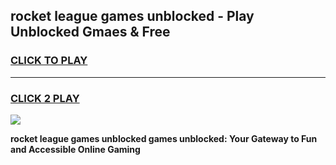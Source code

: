 
## rocket league games unblocked - Play Unblocked Gmaes & Free
<h3>
<a href="https://premium.freeplayer.one?title=rocket_league_games_unblocked&ref=19F">CLICK TO PLAY</a></h3>
<hr>

<h3>
<a href="https://premium.freeplayer.one?title=rocket_league_games_unblocked&ref=19F">CLICK 2 PLAY</a>
  
</h3>

<a href="https://premium.freeplayer.one?title=rocket_league_games_unblocked&ref=19F/"><img src="https://clearcache.store/games.png"></a>


**rocket league games unblocked games unblocked: Your Gateway to Fun and Accessible Online Gaming**
